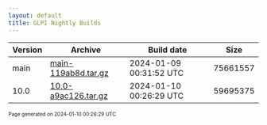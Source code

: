 ```yaml
---
layout: default
title: GLPI Nightly Builds
---
```


Version|Archive|Build date|Size
---|---|---|---
main|[main-119ab8d.tar.gz](main-119ab8d.tar.gz)|2024-01-09 00:31:52 UTC|75661557
10.0|[10.0-a9ac126.tar.gz](10.0-a9ac126.tar.gz)|2024-01-10 00:26:29 UTC|59695375

<font size="1">Page generated on 2024-01-10 00:26:29 UTC</font>
